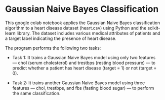 # Gaussian Naive Bayes Classification

This google colab notebook applies the Gaussian Naive Bayes classification algorithm to a heart disease dataset (heart.csv) using Python and the scikit-learn library. The dataset includes various medical attributes of patients and a target label indicating the presence of heart disease.

The program performs the following two tasks:

- Task 1: It trains a Gaussian Naive Bayes model using only two features — chol (serum cholesterol) and trestbps (resting blood pressure) — to predict whether a patient has heart disease (target = 1) or not (target = 0).

- Task 2: It trains another Gaussian Naive Bayes model using three features — chol, trestbps, and fbs (fasting blood sugar) — to perform the same classification.
